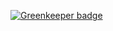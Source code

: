 

[![Greenkeeper badge](https://badges.greenkeeper.io/wehjs/plugin-template.svg)](https://greenkeeper.io/)